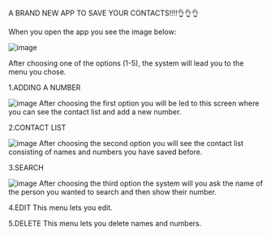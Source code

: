 A BRAND NEW APP TO SAVE YOUR CONTACTS!!!!👌👌👌

When you open the app you see the image below:




![image](https://github.com/atakanwhite/contactmenu-application/assets/161921062/99d99d25-7a59-412b-897f-429df50e32cf)

After choosing one of the options (1-5), the system will lead you to the menu you chose.

1.ADDING A NUMBER






![image](https://github.com/atakanwhite/contactmenu-application/assets/161921062/f2c8315d-222a-4d5d-b096-2909b8b0b204)
After choosing the first option you will be led to this screen where you can see the contact list and add a new number.

2.CONTACT LIST 








![image](https://github.com/atakanwhite/contactmenu-application/assets/161921062/1381164d-a78f-4869-abef-c78c6a14a71e)
After choosing the second option you will see the contact list consisting of names and numbers you have saved before.

3.SEARCH 




![image](https://github.com/atakanwhite/contactmenu-application/assets/161921062/9c55f955-eda8-4c41-b0a5-200a9fe069f8)
After choosing the third option the system will you ask the name of the person you wanted to search and then show their number.

4.EDIT
This menu lets you edit.

5.DELETE
This menu lets you delete names and numbers.
